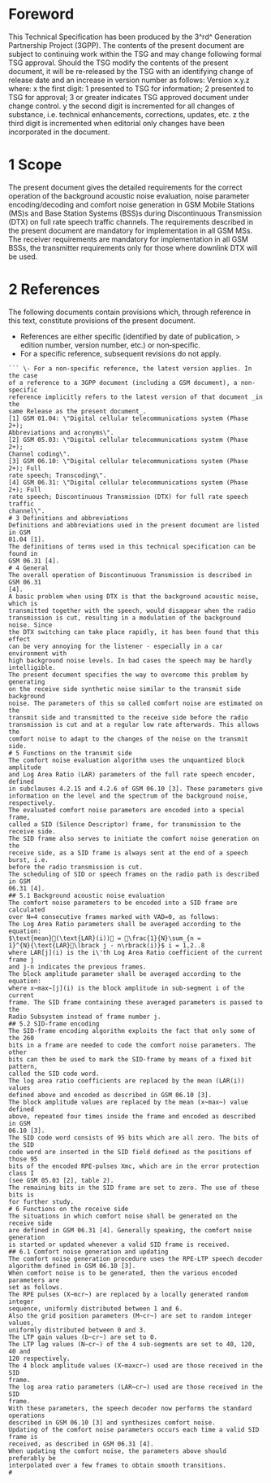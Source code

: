 # Foreword
This Technical Specification has been produced by the 3^rd^ Generation
Partnership Project (3GPP).
The contents of the present document are subject to continuing work within the
TSG and may change following formal TSG approval. Should the TSG modify the
contents of the present document, it will be re-released by the TSG with an
identifying change of release date and an increase in version number as
follows:
Version x.y.z
where:
x the first digit:
1 presented to TSG for information;
2 presented to TSG for approval;
3 or greater indicates TSG approved document under change control.
y the second digit is incremented for all changes of substance, i.e. technical
enhancements, corrections, updates, etc.
z the third digit is incremented when editorial only changes have been
incorporated in the document.
# 1 Scope
The present document gives the detailed requirements for the correct operation
of the background acoustic noise evaluation, noise parameter encoding/decoding
and comfort noise generation in GSM Mobile Stations (MS)s and Base Station
Systems (BSS)s during Discontinuous Transmission (DTX) on full rate speech
traffic channels.
The requirements described in the present document are mandatory for
implementation in all GSM MSs. The receiver requirements are mandatory for
implementation in all GSM BSSs, the transmitter requirements only for those
where downlink DTX will be used.
# 2 References
The following documents contain provisions which, through reference in this
text, constitute provisions of the present document.
  * References are either specific (identified by date of publication, > edition number, version number, etc.) or non‑specific.
  * For a specific reference, subsequent revisions do not apply.
```{=html}
``` \- For a non-specific reference, the latest version applies. In the case
of a reference to a 3GPP document (including a GSM document), a non-specific
reference implicitly refers to the latest version of that document _in the
same Release as the present document_.
[1] GSM 01.04: \"Digital cellular telecommunications system (Phase 2+);
Abbreviations and acronyms\".
[2] GSM 05.03: \"Digital cellular telecommunications system (Phase 2+);
Channel coding\".
[3] GSM 06.10: \"Digital cellular telecommunications system (Phase 2+); Full
rate speech; Transcoding\".
[4] GSM 06.31: \"Digital cellular telecommunications system (Phase 2+); Full
rate speech; Discontinuous Transmission (DTX) for full rate speech traffic
channel\".
# 3 Definitions and abbreviations
Definitions and abbreviations used in the present document are listed in GSM
01.04 [1].
The definitions of terms used in this technical specification can be found in
GSM 06.31 [4].
# 4 General
The overall operation of Discontinuous Transmission is described in GSM 06.31
[4].
A basic problem when using DTX is that the background acoustic noise, which is
transmitted together with the speech, would disappear when the radio
transmission is cut, resulting in a modulation of the background noise. Since
the DTX switching can take place rapidly, it has been found that this effect
can be very annoying for the listener - especially in a car environment with
high background noise levels. In bad cases the speech may be hardly
intelligible.
The present document specifies the way to overcome this problem by generating
on the receive side synthetic noise similar to the transmit side background
noise. The parameters of this so called comfort noise are estimated on the
transmit side and transmitted to the receive side before the radio
transmission is cut and at a regular low rate afterwards. This allows the
comfort noise to adapt to the changes of the noise on the transmit side.
# 5 Functions on the transmit side
The comfort noise evaluation algorithm uses the unquantized block amplitude
and Log Area Ratio (LAR) parameters of the full rate speech encoder, defined
in subclauses 4.2.15 and 4.2.6 of GSM 06.10 [3]. These parameters give
information on the level and the spectrum of the background noise,
respectively.
The evaluated comfort noise parameters are encoded into a special frame,
called a SID (Silence Descriptor) frame, for transmission to the receive side.
The SID frame also serves to initiate the comfort noise generation on the
receive side, as a SID frame is always sent at the end of a speech burst, i.e.
before the radio transmission is cut.
The scheduling of SID or speech frames on the radio path is described in GSM
06.31 [4].
## 5.1 Background acoustic noise evaluation
The comfort noise parameters to be encoded into a SID frame are calculated
over N=4 consecutive frames marked with VAD=0, as follows:
The Log Area Ratio parameters shall be averaged according to the equation:
$\text{mean}(\text{LAR}(i)) = \frac{1}{N}\sum_{n =
1}^{N}{\text{LAR}\lbrack j - n\rbrack(i)}$ i = 1,2..8
where LAR[j](i) is the i\'th Log Area Ratio coefficient of the current frame j
and j-n indicates the previous frames.
The block amplitude parameter shall be averaged according to the equation:
where x~max~[j](i) is the block amplitude in sub-segment i of the current
frame. The SID frame containing these averaged parameters is passed to the
Radio Subsystem instead of frame number j.
## 5.2 SID-frame encoding
The SID-frame encoding algorithm exploits the fact that only some of the 260
bits in a frame are needed to code the comfort noise parameters. The other
bits can then be used to mark the SID-frame by means of a fixed bit pattern,
called the SID code word.
The log area ratio coefficients are replaced by the mean (LAR(i)) values
defined above and encoded as described in GSM 06.10 [3].
The block amplitude values are replaced by the mean (x~max~) value defined
above, repeated four times inside the frame and encoded as described in GSM
06.10 [3].
The SID code word consists of 95 bits which are all zero. The bits of the SID
code word are inserted in the SID field defined as the positions of those 95
bits of the encoded RPE-pulses Xmc, which are in the error protection class I
(see GSM 05.03 [2], table 2).
The remaining bits in the SID frame are set to zero. The use of these bits is
for further study.
# 6 Functions on the receive side
The situations in which comfort noise shall be generated on the receive side
are defined in GSM 06.31 [4]. Generally speaking, the comfort noise generation
is started or updated whenever a valid SID frame is received.
## 6.1 Comfort noise generation and updating
The comfort noise generation procedure uses the RPE-LTP speech decoder
algorithm defined in GSM 06.10 [3].
When comfort noise is to be generated, then the various encoded parameters are
set as follows.
The RPE pulses (X~mcr~) are replaced by a locally generated random integer
sequence, uniformly distributed between 1 and 6.
Also the grid position parameters (M~cr~) are set to random integer values,
uniformly distributed between 0 and 3.
The LTP gain values (b~cr~) are set to 0.
The LTP lag values (N~cr~) of the 4 sub-segments are set to 40, 120, 40 and
120 respectively.
The 4 block amplitude values (X~maxcr~) used are those received in the SID
frame.
The log area ratio parameters (LAR~cr~) used are those received in the SID
frame.
With these parameters, the speech decoder now performs the standard operations
described in GSM 06.10 [3] and synthesizes comfort noise.
Updating of the comfort noise parameters occurs each time a valid SID frame is
received, as described in GSM 06.31 [4].
When updating the comfort noise, the parameters above should preferably be
interpolated over a few frames to obtain smooth transitions.
#
